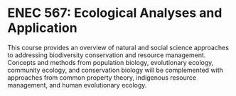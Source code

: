 # ENEC 567: Ecological Analyses and Application

This course provides an overview of natural and social science approaches to addressing biodiversity conservation and resource management. Concepts and methods from population biology, evolutionary ecology, community ecology, and conservation biology will be complemented with approaches from common property theory, indigenous resource management, and human evolutionary ecology.